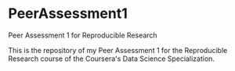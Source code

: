 PeerAssessment1
===============

Peer Assessment 1 for Reproducible Research

This is the repository of my Peer Assessment 1 for the Reproducible Research course of the Coursera's Data Science Specialization. 
